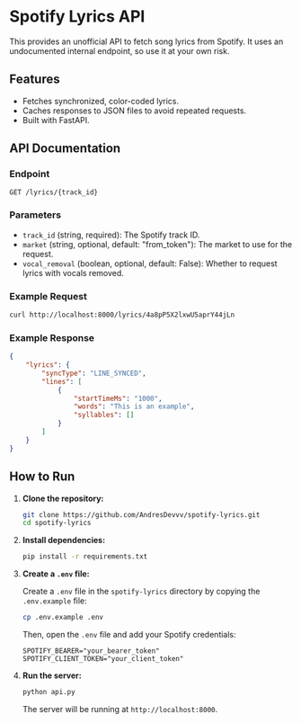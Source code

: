 # Spotify Lyrics API

This provides an unofficial API to fetch song lyrics from Spotify. It uses an undocumented internal endpoint, so use it at your own risk.

## Features

-   Fetches synchronized, color-coded lyrics.
-   Caches responses to JSON files to avoid repeated requests.
-   Built with FastAPI.

## API Documentation

### Endpoint

`GET /lyrics/{track_id}`

### Parameters

-   `track_id` (string, required): The Spotify track ID.
-   `market` (string, optional, default: "from_token"): The market to use for the request.
-   `vocal_removal` (boolean, optional, default: False): Whether to request lyrics with vocals removed.

### Example Request

```bash
curl http://localhost:8000/lyrics/4a8pP5X2lxwU5aprY44jLn
```

### Example Response

```json
{
    "lyrics": {
        "syncType": "LINE_SYNCED",
        "lines": [
            {
                "startTimeMs": "1000",
                "words": "This is an example",
                "syllables": []
            }
        ]
    }
}
```

## How to Run

1.  **Clone the repository:**

    ```bash
    git clone https://github.com/AndresDevvv/spotify-lyrics.git
    cd spotify-lyrics
    ```

2.  **Install dependencies:**

    ```bash
    pip install -r requirements.txt
    ```

3.  **Create a `.env` file:**

    Create a `.env` file in the `spotify-lyrics` directory by copying the `.env.example` file:

    ```bash
    cp .env.example .env
    ```

    Then, open the `.env` file and add your Spotify credentials:

    ```
    SPOTIFY_BEARER="your_bearer_token"
    SPOTIFY_CLIENT_TOKEN="your_client_token"
    ```

4.  **Run the server:**

    ```bash
    python api.py
    ```

    The server will be running at `http://localhost:8000`.
